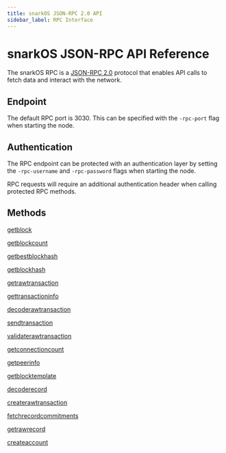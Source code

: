 ```yaml
---
title: snarkOS JSON-RPC 2.0 API
sidebar_label: RPC Interface
---
```


# snarkOS JSON-RPC API Reference

The snarkOS RPC is a [JSON-RPC 2.0](https://www.jsonrpc.org/specification) protocol that enables API calls to fetch data and interact with the network.

## Endpoint

The default RPC port is 3030. This can be specified with the `-rpc-port` flag when starting the node.

## Authentication

The RPC endpoint can be protected with an authentication layer by setting the `-rpc-username` and `-rpc-password` flags when starting the node.

RPC requests will require an additional authentication header when calling protected RPC methods.

## Methods

[getblock](01_methods.md#getblock)

[getblockcount](01_methods.md#getblockcount)

[getbestblockhash](01_methods.md#getbestblockhash)

[getblockhash](01_methods.md#getblockhash)

[getrawtransaction](01_methods.md#getrawtransaction)

[gettransactioninfo](01_methods.md#gettransactioninfo)

[decoderawtransaction](01_methods.md#decoderawtransaction)

[sendtransaction](01_methods.md#sendtransaction)

[validaterawtransaction](01_methods.md#validaterawtransaction)

[getconnectioncount](01_methods.md#getconnectioncount)

[getpeerinfo](01_methods.md#getpeerinfo)

[getblocktemplate](01_methods.md#getblocktemplate)

[decoderecord](01_methods.md#decoderecord)

[createrawtransaction](01_methods.md#createrawtransaction)

[fetchrecordcommitments](01_methods.md#fetchrecordcommitments)

[getrawrecord](01_methods.md#getrawrecord)

[createaccount](01_methods.md#createaccount)